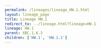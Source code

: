 ```yaml
---
permalink: /lineages/lineage_HW.1.html
layout: lineage_page
title: Lineage HW.1
redirect_to: ../lineage.html?lineage=HW.1
lineage: HW.1
parent: XBC.1.6.3
children: ['HW.1', 'HW.1.1']
---
```

